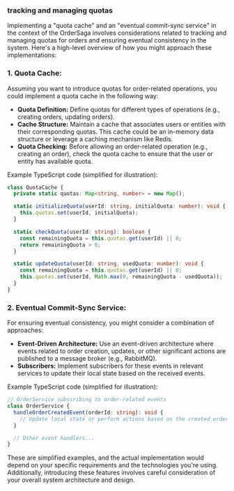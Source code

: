 ### tracking and managing quotas

Implementing a "quota cache" and an "eventual commit-sync service" in the context of the OrderSaga involves considerations related to tracking and managing quotas for orders and ensuring eventual consistency in the system. Here's a high-level overview of how you might approach these implementations:

### 1. Quota Cache:

Assuming you want to introduce quotas for order-related operations, you could implement a quota cache in the following way:

- **Quota Definition:** Define quotas for different types of operations (e.g., creating orders, updating orders).
- **Cache Structure:** Maintain a cache that associates users or entities with their corresponding quotas. This cache could be an in-memory data structure or leverage a caching mechanism like Redis.
- **Quota Checking:** Before allowing an order-related operation (e.g., creating an order), check the quota cache to ensure that the user or entity has available quota.

Example TypeScript code (simplified for illustration):

```typescript
class QuotaCache {
  private static quotas: Map<string, number> = new Map();

  static initializeQuota(userId: string, initialQuota: number): void {
    this.quotas.set(userId, initialQuota);
  }

  static checkQuota(userId: string): boolean {
    const remainingQuota = this.quotas.get(userId) || 0;
    return remainingQuota > 0;
  }

  static updateQuota(userId: string, usedQuota: number): void {
    const remainingQuota = this.quotas.get(userId) || 0;
    this.quotas.set(userId, Math.max(0, remainingQuota - usedQuota));
  }
}
```

### 2. Eventual Commit-Sync Service:

For ensuring eventual consistency, you might consider a combination of approaches:

- **Event-Driven Architecture:** Use an event-driven architecture where events related to order creation, updates, or other significant actions are published to a message broker (e.g., RabbitMQ).
- **Subscribers:** Implement subscribers for these events in relevant services to update their local state based on the received events.

Example TypeScript code (simplified for illustration):

```typescript
// OrderService subscribing to order-related events
class OrderService {
  handleOrderCreatedEvent(orderId: string): void {
    // Update local state or perform actions based on the created order event
  }

  // Other event handlers...
}
```

These are simplified examples, and the actual implementation would depend on your specific requirements and the technologies you're using. Additionally, introducing these features involves careful consideration of your overall system architecture and design.
